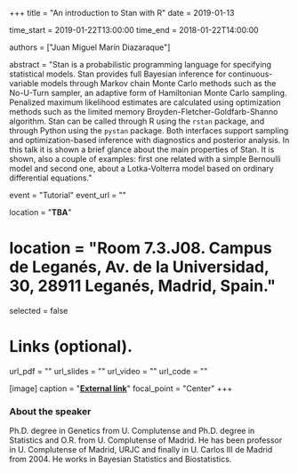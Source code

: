 +++
title = "An introduction to Stan with R"
date = 2019-01-13

time_start = 2019-01-22T13:00:00
time_end = 2018-01-22T14:00:00

authors = ["Juan Miguel Marín Diazaraque"]

abstract = "Stan is a probabilistic programming language for specifying statistical models. Stan provides full Bayesian inference for continuous-variable models through Markov chain Monte Carlo methods such as the No-U-Turn sampler, an adaptive form of Hamiltonian Monte Carlo sampling. Penalized maximum likelihood estimates are calculated using optimization methods such as the limited memory Broyden-Fletcher-Goldfarb-Shanno algorithm. Stan can be called through R using the `rstan` package, and through Python using the `pystan` package. Both interfaces support sampling and optimization-based inference with diagnostics and posterior analysis. In this talk it is shown a brief glance about the main properties of Stan. It is shown, also a couple of examples: first one related with a simple Bernoulli model and second one, about a Lotka-Volterra model based on ordinary differential equations."

event = "Tutorial"
event_url = ""

location = "**TBA**"
# location = "**Room 7.3.J08**. Campus de Leganés, Av. de la Universidad, 30, 28911 Leganés, Madrid, Spain."

selected = false

# Links (optional).
url_pdf = ""
url_slides = ""
url_video = ""
url_code = ""

[image]
  caption = "[**External link**](http://portal.uc3m.es/portal/page/portal/dpto_estadistica/personal/juan_miguel_marin_diazaraque)"
  focal_point = "Center" 
+++

### About the speaker

Ph.D. degree in Genetics from U. Complutense and Ph.D. degree in Statistics and O.R. from U. Complutense of Madrid. He has been professor in U. Complutense of Madrid, URJC and finally in U. Carlos III de Madrid from 2004. He works in Bayesian Statistics and Biostatistics. 

